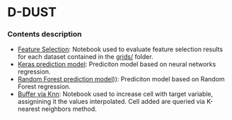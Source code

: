 # D-DUST

### Contents description

- [Feature Selection](https://github.com/opengeolab/D-DUST/blob/thesis_MB/notebooks/fs_results_arpaFiltered.ipynb): Notebook used to evaluate feature selection results for each dataset contained in the [grids/](https://github.com/opengeolab/D-DUST/tree/thesis_MB/notebooks/grids) folder. 
- [Keras prediction model](https://github.com/opengeolab/D-DUST/blob/thesis_MB/notebooks/Keras_prediction_model.ipynb): Prediciton model based on neural networks regression.
- [Random Forest prediction model](https://github.com/opengeolab/D-DUST/blob/thesis_MB/notebooks/RandomForest_prediction_model.ipynb))): Prediciton model based on Random Forest regression.
- [Buffer via Knn](https://github.com/opengeolab/D-DUST/blob/thesis_MB/notebooks/buffer_knn.ipynb): Notebook used to increase cell with target variable, assignining it the values interpolated. Cell added are queried via K-nearest neighbors method.
